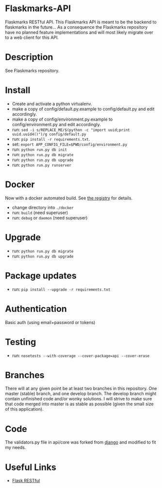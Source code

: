 Flaskmarks-API
==============
Flaskmarks RESTful API. This Flaskmarks API is meant to be the backend to flaskmarks in the future... As a consequence the Flaskmarks repository have no planned feature implementations and will most likely migrate over to a web client for this API.

Description
===========
See Flaskmarks repository.

Install
=======
* Create and activate a python virtualenv.
* make a copy of config/default.py.example to config/default.py and edit accordingly.
* make a copy of config/environment.py.example to config/environment.py and edit accordingly.
* run: `sed -i s/REPLACE_ME/$(python -c "import uuid;print uuid.uuid4()")/g config/default.py`
* run: `pip install -r requirements.txt`.
* set: `export APP_CONFIG_FILE=$PWD/config/environment.py`
* run: `python run.py db init`
* run: `python run.py db migrate`
* run: `python run.py db upgrade`
* run: `python run.py runserver`

Docker
======
Now with a docker automated build. See [the registry](https://registry.hub.docker.com/u/plastboks/flaskmarks-api/) for details.
* change directory into `./docker`
* run: `build` (need superuser)
* run: `debug` or `daemon` (need superuser)

Upgrade
=======
* run: `python run.py db migrate`
* run: `python run.py db upgrade`

Package updates
===============
* run: `pip install --upgrade -r requirements.txt`

Authentication
=============
Basic auth (using email+password or tokens)

Testing
=======
* run: `nosetests --with-coverage --cover-package=api --cover-erase`

Branches
========
There will at any given point be at least two branches in this repository. One
master (stable) branch, and one develop branch. The develop branch might contain
unfinished code and/or wonky solutions. I will strive to make sure that code 
merged into master is as stable as possible (given the small size of this application).

Code
====
The validators.py file in api/core was forked from [django](https://github.com/django/django) and modified to fit my needs.

Useful Links
============
* [Flask RESTful](http://flask-restful.readthedocs.org/en/latest/)
